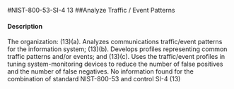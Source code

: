 #NIST-800-53-SI-4 13
##Analyze Traffic / Event Patterns
#### Description
The organization:
   (13)(a).  Analyzes communications traffic/event patterns for the information system;
   (13)(b).  Develops profiles representing common traffic patterns and/or events; and
   (13)(c).  Uses the traffic/event profiles in tuning system-monitoring devices to reduce the number of false positives and the number of false negatives.
No information found for the combination of standard NIST-800-53 and control SI-4 (13)
